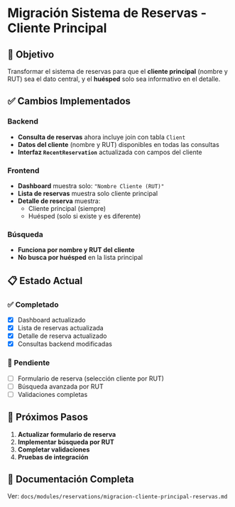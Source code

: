 # Migración Sistema de Reservas - Cliente Principal

## 🎯 Objetivo
Transformar el sistema de reservas para que el **cliente principal** (nombre y RUT) sea el dato central, y el **huésped** solo sea informativo en el detalle.

## ✅ Cambios Implementados

### Backend
- **Consulta de reservas** ahora incluye join con tabla `Client`
- **Datos del cliente** (nombre y RUT) disponibles en todas las consultas
- **Interfaz `RecentReservation`** actualizada con campos del cliente

### Frontend
- **Dashboard** muestra solo: `"Nombre Cliente (RUT)"`
- **Lista de reservas** muestra solo cliente principal
- **Detalle de reserva** muestra:
  - Cliente principal (siempre)
  - Huésped (solo si existe y es diferente)

### Búsqueda
- **Funciona por nombre y RUT del cliente**
- **No busca por huésped** en la lista principal

## 📋 Estado Actual

### ✅ Completado
- [x] Dashboard actualizado
- [x] Lista de reservas actualizada  
- [x] Detalle de reserva actualizado
- [x] Consultas backend modificadas

### 🔄 Pendiente
- [ ] Formulario de reserva (selección cliente por RUT)
- [ ] Búsqueda avanzada por RUT
- [ ] Validaciones completas

## 🚀 Próximos Pasos

1. **Actualizar formulario de reserva**
2. **Implementar búsqueda por RUT**
3. **Completar validaciones**
4. **Pruebas de integración**

## 📖 Documentación Completa
Ver: `docs/modules/reservations/migracion-cliente-principal-reservas.md` 